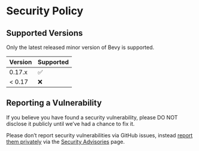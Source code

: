 # Security Policy

## Supported Versions

Only the latest released minor version of Bevy is supported.

<!--
NOTE: update when releasing a new version
-->

| Version | Supported          |
| ------- | ------------------ |
| 0.17.x  | :white_check_mark: |
| < 0.17  | :x:                |

## Reporting a Vulnerability

If you believe you have found a security vulnerability, please DO NOT disclose it publicly until we’ve had a chance to fix it.

Please don’t report security vulnerabilities via GitHub issues, instead [report them privately](https://docs.github.com/en/code-security/security-advisories/guidance-on-reporting-and-writing-information-about-vulnerabilities/privately-reporting-a-security-vulnerability) via the [Security Advisories](https://github.com/bevyengine/bevy/security/advisories/new) page.
